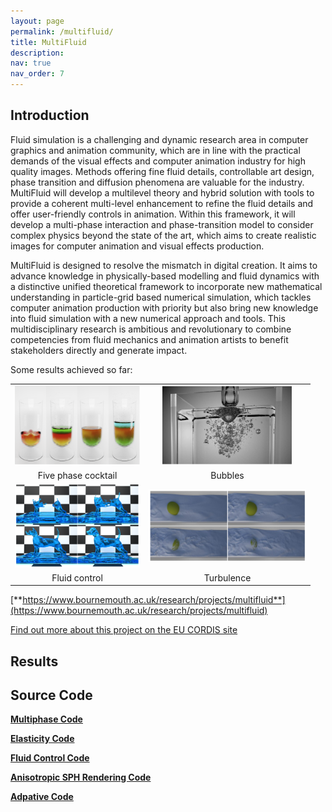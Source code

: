 ```yaml
---
layout: page
permalink: /multifluid/
title: MultiFluid
description:
nav: true
nav_order: 7
---
```


## Introduction
<!--from docx -->
Fluid simulation is a challenging and dynamic research area in computer graphics and animation community, which are in line with the practical demands of the visual effects and computer animation industry for high quality images. Methods offering fine fluid details, controllable art design, phase transition and diffusion phenomena are valuable for the industry. MultiFluid will develop a multilevel theory and hybrid solution with tools to provide a coherent multi-level enhancement to refine the fluid details and offer user-friendly controls in animation. Within this framework, it will develop a multi-phase interaction and phase-transition model to consider complex physics beyond the state of the art, which aims to create realistic images for computer animation and visual effects production. 

MultiFluid is designed to resolve the mismatch in digital creation. It aims to advance knowledge in physically-based modelling and fluid dynamics with a distinctive unified theoretical framework to incorporate new mathematical understanding in particle-grid based numerical simulation, which tackles computer animation production with priority but also bring new knowledge into fluid simulation with a new numerical approach and tools. This multidisciplinary research is ambitious and revolutionary to combine competencies from fluid mechanics and animation artists to benefit stakeholders directly and generate impact. 

Some results achieved so far:

<!-- ![alt 属性文本](./fivephasecocktail.png) -->

<!-- <div align="center">

<img src="./fivephasecocktail.png" width="200px" alt="fct" >
 Five phase cocktail
<img src="./bubble.png" width="200px" alt="图片说明" >
</div> -->



 |     |   |
|  :----:  | :----:  |
| <img src="./fivephasecocktail.png" width="200px" alt="fct" >  | <img src="./bubble.png" width="210px" alt="图片说明" > |
|  Five phase cocktail  | Bubbles |
| <img src="./fluidcontrol.png" width="200px" alt="fct" >  | <img src="./turbulence.png" width="252px" alt="图片说明" > |
|  Fluid control  | Turbulence |

[**https://www.bournemouth.ac.uk/research/projects/multifluid**](https://www.bournemouth.ac.uk/research/projects/multifluid)

[Find out more about this project on the EU CORDIS site](https://cordis.europa.eu/project/id/895941)

## Results

## Source Code

 [**Multiphase Code**](https://github.com/xiaokun17/multiphase)

[**Elasticity Code**](https://github.com/xiaokun17/elasticity)

[**Fluid Control Code**](https://github.com/xiaokun17/fluid-control)

[**Anisotropic SPH Rendering Code**](https://github.com/xiaokun17/ZSphRenderer)

[**Adpative Code**](https://github.com/xiaokun17/adaptive)


